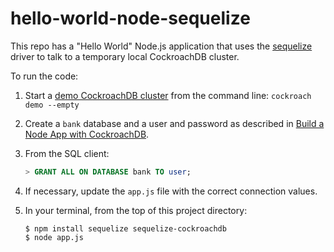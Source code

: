 # hello-world-node-sequelize

This repo has a "Hello World" Node.js application that uses the [sequelize](https://sequelize.org/master/index.html) driver to talk to a temporary local CockroachDB cluster.

To run the code:

1. Start a [demo CockroachDB cluster](https://www.cockroachlabs.com/docs/stable/cockroach-demo.html) from the command line: `cockroach demo --empty`

1. Create a `bank` database and a user and password as described in [Build a Node App with CockroachDB](https://www.cockroachlabs.com/docs/stable/build-a-nodejs-app-with-cockroachdb-sequelize.html).

1. From the SQL client:

   ```sql
   > GRANT ALL ON DATABASE bank TO user;
   ```

1. If necessary, update the `app.js` file with the correct connection values.

1. In your terminal, from the top of this project directory:

   ```shell
   $ npm install sequelize sequelize-cockroachdb
   $ node app.js
   ```
